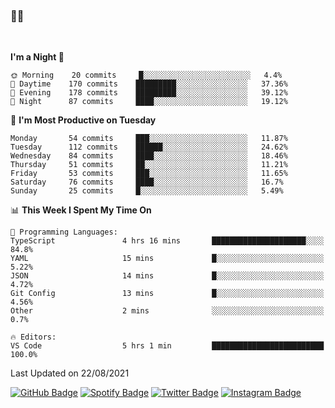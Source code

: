 ### 🤙🍺

<!-- <a href="https://github-readme-stats.vercel.app/api?username=hzak2xx&count_private=true&show_icons=true&theme=dracula">
  <img align="center" src="https://github-readme-stats.vercel.app/api?username=hzak2xx&count_private=true&show_icons=true&theme=dracula" />
</a>
</br> -->
</br>

<!--START_SECTION:waka-->
**I'm a Night 🦉** 

```text
🌞 Morning    20 commits     █░░░░░░░░░░░░░░░░░░░░░░░░   4.4% 
🌆 Daytime    170 commits    █████████░░░░░░░░░░░░░░░░   37.36% 
🌃 Evening    178 commits    █████████░░░░░░░░░░░░░░░░   39.12% 
🌙 Night      87 commits     ████░░░░░░░░░░░░░░░░░░░░░   19.12%

```
📅 **I'm Most Productive on Tuesday** 

```text
Monday       54 commits     ███░░░░░░░░░░░░░░░░░░░░░░   11.87% 
Tuesday      112 commits    ██████░░░░░░░░░░░░░░░░░░░   24.62% 
Wednesday    84 commits     ████░░░░░░░░░░░░░░░░░░░░░   18.46% 
Thursday     51 commits     ██░░░░░░░░░░░░░░░░░░░░░░░   11.21% 
Friday       53 commits     ███░░░░░░░░░░░░░░░░░░░░░░   11.65% 
Saturday     76 commits     ████░░░░░░░░░░░░░░░░░░░░░   16.7% 
Sunday       25 commits     █░░░░░░░░░░░░░░░░░░░░░░░░   5.49%

```


📊 **This Week I Spent My Time On** 

```text
💬 Programming Languages: 
TypeScript               4 hrs 16 mins       █████████████████████░░░░   84.8% 
YAML                     15 mins             █░░░░░░░░░░░░░░░░░░░░░░░░   5.22% 
JSON                     14 mins             █░░░░░░░░░░░░░░░░░░░░░░░░   4.72% 
Git Config               13 mins             █░░░░░░░░░░░░░░░░░░░░░░░░   4.56% 
Other                    2 mins              ░░░░░░░░░░░░░░░░░░░░░░░░░   0.7%

🔥 Editors: 
VS Code                  5 hrs 1 min         █████████████████████████   100.0%

```


 Last Updated on 22/08/2021
<!--END_SECTION:waka-->

[![GitHub Badge](https://img.shields.io/badge/GitHub-100000?style=for-the-badge&logo=github&logoColor=white)](https://github.com/hzak2xx)
[![Spotify Badge](https://img.shields.io/badge/Spotify-1ED760?&style=for-the-badge&logo=spotify&logoColor=white)](https://open.spotify.com/user/uf90s6sbbh75a1mt44clkhkvf)
[![Twitter Badge](https://img.shields.io/badge/Twitter-1DA1F2?style=for-the-badge&logo=twitter&logoColor=white)](https://twitter.com/hzak2xx)
[![Instagram Badge](https://img.shields.io/badge/Instagram-E4405F?style=for-the-badge&logo=instagram&logoColor=white)](https://www.instagram.com/hzak2xx/)
